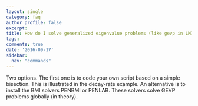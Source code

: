 ```yaml
---
layout: single
category: faq
author_profile: false
excerpt: 
title: How do I solve generalized eigenvalue problems (like gevp in LMILAB)?
tags:
comments: true
date: '2016-09-17'
sidebar:
  nav: "commands"
---
```


Two options. The first one is to code your own script based on a simple bisection. This is illustrated in the decay-rate example. An alternative is to install the BMI solvers PENBMI or PENLAB. These solvers solve GEVP problems globally (in theory).
